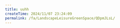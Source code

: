 ```yaml
---
title: uuhh
createTime: 2024/11/07 23:24:09
permalink: /fa/LandscapeLeisureGreenSpace/QDpmJLsL/
---
```

